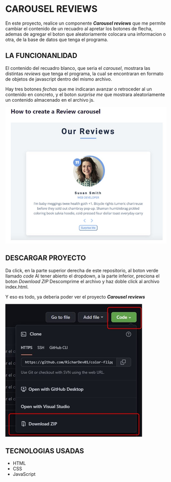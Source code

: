 # CAROUSEL REVIEWS

En este proyecto, realice un componente ***Carousel reviews*** que me permite cambiar el contenido de un recuadro al apretar los botones de flecha, ademas de agregar el boton que aleatoriamente colocara una informacion o otra, de la base de datos que tenga el programa.

## LA FUNCIONANLIDAD
El contenido del recuadro blanco, que seria el *carousel*, mostrara las distintas *reviews* que tenga el programa, la cual se encontraran en formato de objetos de javascript dentro del mismo archivo.

Hay tres botones *fechas* que me indicaran avanzar o retroceder al un contenido en concreto,  y el boton *surprise me* que mostrara aleatoriamente un contenido almacenado en el archivo js.

![](./images/carrusel-review.jpg)

## DESCARGAR PROYECTO
Da click, en la parte superior derecha de este repositorio, al boton verde llamado *code*
Al tener abierto el dropdown, a la parte inferior, preciona el boton *Download ZIP*
Descomprime el archivo y haz doble click al archivo index.html.

Y eso es todo, ya deberia poder ver el proyecto ***Carousel reviews***

![](./images/descarga-github.jpg)

## TECNOLOGIAS USADAS

- HTML
- CSS
- JavaScript